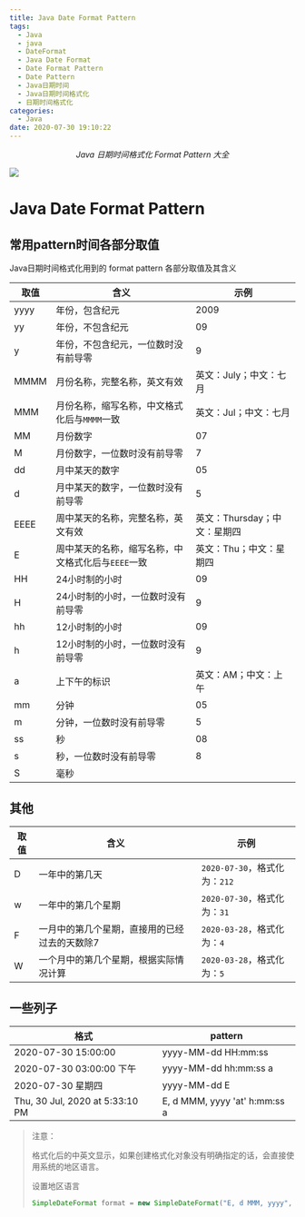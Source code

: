 ```yaml
---
title: Java Date Format Pattern
tags:
  - Java
  - java
  - DateFormat
  - Java Date Format
  - Date Format Pattern
  - Date Pattern
  - Java日期时间
  - Java日期时间格式化
  - 日期时间格式化
categories:
  - Java
date: 2020-07-30 19:10:22
---
```


<center><i>Java 日期时间格式化 Format Pattern 大全</i></center>

![](https://imxushuai-01.coding.net/p/pic/d/pic/git/raw/3372617bb21ab0184288c211b3387fffcecd7bb1/BlogFeatureImage-Changing-the-Date-Format-from-UTC.png)

<!-- more -->

# Java Date Format Pattern

## 常用pattern时间各部分取值

Java日期时间格式化用到的 format pattern 各部分取值及其含义

| 取值 | 含义                                               | 示例                         |
| ---- | -------------------------------------------------- | ---------------------------- |
| yyyy | 年份，包含纪元                                     | 2009                         |
| yy   | 年份，不包含纪元                                   | 09                           |
| y    | 年份，不包含纪元，一位数时没有前导零               | 9                            |
| MMMM | 月份名称，完整名称，英文有效                       | 英文：July；中文：七月       |
| MMM  | 月份名称，缩写名称，中文格式化后与`MMMM`一致       | 英文：Jul；中文：七月        |
| MM   | 月份数字                                           | 07                           |
| M    | 月份数字，一位数时没有前导零                       | 7                            |
| dd   | 月中某天的数字                                     | 05                           |
| d    | 月中某天的数字，一位数时没有前导零                 | 5                            |
| EEEE | 周中某天的名称，完整名称，英文有效                 | 英文：Thursday；中文：星期四 |
| E    | 周中某天的名称，缩写名称，中文格式化后与`EEEE`一致 | 英文：Thu；中文：星期四      |
| HH   | 24小时制的小时                                     | 09                           |
| H    | 24小时制的小时，一位数时没有前导零                 | 9                            |
| hh   | 12小时制的小时                                     | 09                           |
| h    | 12小时制的小时，一位数时没有前导零                 | 9                            |
| a    | 上下午的标识                                       | 英文：AM；中文：上午         |
| mm   | 分钟                                               | 05                           |
| m    | 分钟，一位数时没有前导零                           | 5                            |
| ss   | 秒                                                 | 08                           |
| s    | 秒，一位数时没有前导零                             | 8                            |
| S    | 毫秒                                               |                              |

## 其他

| 取值 | 含义                                          | 示例                          |
| ---- | --------------------------------------------- | ----------------------------- |
| D    | 一年中的第几天                                | `2020-07-30`，格式化为：`212` |
| w    | 一年中的第几个星期                            | `2020-07-30`，格式化为：`31`  |
| F    | 一月中的第几个星期，直接用的已经过去的天数除7 | `2020-03-28`，格式化为：`4`   |
| W    | 一个月中的第几个星期，根据实际情况计算        | `2020-03-28`，格式化为：`5`   |

## 一些列子

| 格式                            | pattern                       |
| ------------------------------- | ----------------------------- |
| 2020-07-30 15:00:00             | yyyy-MM-dd HH:mm:ss           |
| 2020-07-30 03:00:00 下午        | yyyy-MM-dd hh:mm:ss a         |
| 2020-07-30 星期四               | yyyy-MM-dd E                  |
| Thu, 30 Jul, 2020 at 5:33:10 PM | E, d MMM, yyyy 'at' h:mm:ss a |

> 注意：
>
> 格式化后的中英文显示，如果创建格式化对象没有明确指定的话，会直接使用系统的地区语言。
>
> 设置地区语言
>
> ```java
> SimpleDateFormat format = new SimpleDateFormat("E, d MMM, yyyy", Locale.US);
> ```